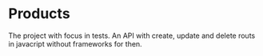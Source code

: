 # Products
 The project with focus in tests. An API with create, update and delete routs in javacript without frameworks for then.
